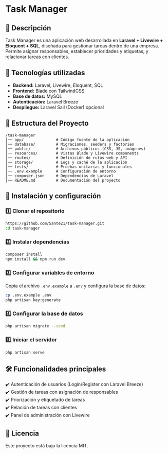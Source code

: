 # Task Manager

## 📌 Descripción
Task Manager es una aplicación web desarrollada en **Laravel + Livewire + Eloquent + SQL**, diseñada para gestionar tareas dentro de una empresa. Permite asignar responsables, establecer prioridades y etiquetas, y relacionar tareas con clientes.

## 🚀 Tecnologías utilizadas
- **Backend:** Laravel, Livewire, Eloquent, SQL
- **Frontend:** Blade con TailwindCSS
- **Base de datos:** MySQL
- **Autenticación:** Laravel Breeze
- **Despliegue:** Laravel Sail (Docker) opcional

## 📂 Estructura del Proyecto
```
/task-manager
│── app/              # Código fuente de la aplicación
│── database/         # Migraciones, seeders y factories
│── public/           # Archivos públicos (CSS, JS, imágenes)
│── resources/        # Vistas Blade y Livewire components
│── routes/           # Definición de rutas web y API
│── storage/          # Logs y caché de la aplicación
│── tests/            # Pruebas unitarias y funcionales
│── .env.example      # Configuración de entorno
│── composer.json     # Dependencias de Laravel
│── README.md         # Documentación del proyecto
```

## 🔧 Instalación y configuración
### 1️⃣ Clonar el repositorio
```sh
https://github.com/Sante21/task-manager.git
cd task-manager
```

### 2️⃣ Instalar dependencias
```sh
composer install
npm install && npm run dev
```

### 3️⃣ Configurar variables de entorno
Copia el archivo `.env.example` a `.env` y configura la base de datos:
```sh
cp .env.example .env
php artisan key:generate
```

### 4️⃣ Configurar la base de datos
```sh
php artisan migrate --seed
```

### 5️⃣ Iniciar el servidor
```sh
php artisan serve
```

## 🛠 Funcionalidades principales
✔️ Autenticación de usuarios (Login/Register con Laravel Breeze)  
✔️ Gestión de tareas con asignación de responsables  
✔️ Priorización y etiquetado de tareas  
✔️ Relación de tareas con clientes  
✔️ Panel de administración con Livewire  

## 📜 Licencia
Este proyecto está bajo la licencia MIT.
